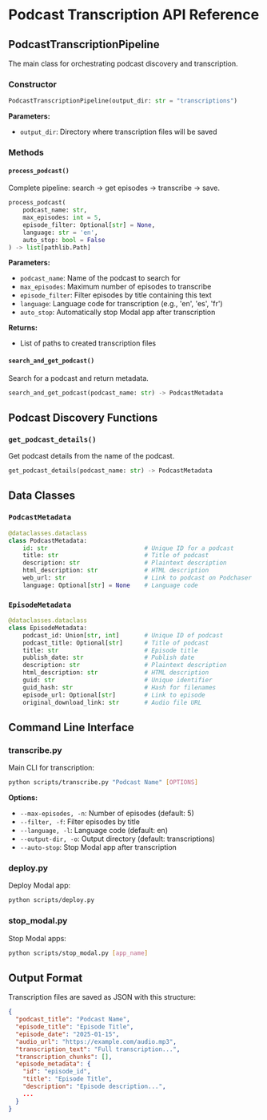 # Podcast Transcription API Reference

## PodcastTranscriptionPipeline

The main class for orchestrating podcast discovery and transcription.

### Constructor

```python
PodcastTranscriptionPipeline(output_dir: str = "transcriptions")
```

**Parameters:**
- `output_dir`: Directory where transcription files will be saved

### Methods

#### `process_podcast()`

Complete pipeline: search → get episodes → transcribe → save.

```python
process_podcast(
    podcast_name: str,
    max_episodes: int = 5,
    episode_filter: Optional[str] = None,
    language: str = 'en',
    auto_stop: bool = False
) -> list[pathlib.Path]
```

**Parameters:**
- `podcast_name`: Name of the podcast to search for
- `max_episodes`: Maximum number of episodes to transcribe
- `episode_filter`: Filter episodes by title containing this text
- `language`: Language code for transcription (e.g., 'en', 'es', 'fr')
- `auto_stop`: Automatically stop Modal app after transcription

**Returns:**
- List of paths to created transcription files

#### `search_and_get_podcast()`

Search for a podcast and return metadata.

```python
search_and_get_podcast(podcast_name: str) -> PodcastMetadata
```

## Podcast Discovery Functions

### `get_podcast_details()`

Get podcast details from the name of the podcast.

```python
get_podcast_details(podcast_name: str) -> PodcastMetadata
```

## Data Classes

### `PodcastMetadata`

```python
@dataclasses.dataclass
class PodcastMetadata:
    id: str                           # Unique ID for a podcast
    title: str                        # Title of podcast
    description: str                  # Plaintext description
    html_description: str             # HTML description
    web_url: str                      # Link to podcast on Podchaser
    language: Optional[str] = None    # Language code
```

### `EpisodeMetadata`

```python
@dataclasses.dataclass
class EpisodeMetadata:
    podcast_id: Union[str, int]       # Unique ID of podcast
    podcast_title: Optional[str]      # Title of podcast
    title: str                        # Episode title
    publish_date: str                 # Publish date
    description: str                  # Plaintext description
    html_description: str             # HTML description
    guid: str                         # Unique identifier
    guid_hash: str                    # Hash for filenames
    episode_url: Optional[str]        # Link to episode
    original_download_link: str       # Audio file URL
```

## Command Line Interface

### transcribe.py

Main CLI for transcription:

```bash
python scripts/transcribe.py "Podcast Name" [OPTIONS]
```

**Options:**
- `--max-episodes, -n`: Number of episodes (default: 5)
- `--filter, -f`: Filter episodes by title
- `--language, -l`: Language code (default: en)
- `--output-dir, -o`: Output directory (default: transcriptions)
- `--auto-stop`: Stop Modal app after transcription

### deploy.py

Deploy Modal app:

```bash
python scripts/deploy.py
```

### stop_modal.py

Stop Modal apps:

```bash
python scripts/stop_modal.py [app_name]
```

## Output Format

Transcription files are saved as JSON with this structure:

```json
{
  "podcast_title": "Podcast Name",
  "episode_title": "Episode Title",
  "episode_date": "2025-01-15",
  "audio_url": "https://example.com/audio.mp3",
  "transcription_text": "Full transcription...",
  "transcription_chunks": [],
  "episode_metadata": {
    "id": "episode_id",
    "title": "Episode Title",
    "description": "Episode description...",
    ...
  }
}
``` 